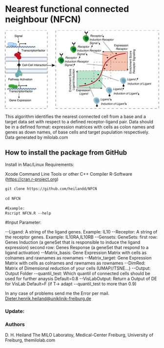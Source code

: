 # Nearest functional connected neighbour (NFCN)
![Image](https://github.com/heilandd/NFCN/blob/master/Img.png)




This algorithm identifies the nearest connected cell from a base and a target data set with respect to a defined receptor-ligand pair. 
Data should be in a defined format: expression matrices with cells as colon names and genes as down names, of base cells and target pupulation respectively.  
Data generated by milolab.com



## How to install the package from GitHub

Install in Mac/Linux
Requirements: 

Xcode Command Line Tools or other C++ Compiler
R-Software (https://cran.r-project.org)

```
git clone https://github.com/heilandd/NFCN

cd NFCN

#Example:
Rscript NFCN.R --help

```

#Input Parameter: 

--Ligand: A string of the ligand genes. Example: IL10
--Receptor: A string of the receptor genes. Example: IL10RA,IL10RB
--Gensets: GeneSets: 
            first row: Genes Induction (a geneSet that is responsible to induce the ligand expression)
            second row: Genes Response (a geneSet that respond to a ligand activation)
 --Matrix_basis: Gene Expression Matrix with cells as colnames and rawnames as rownames
 --Matrix_target: Gene Expression Matrix with cells as colnames and rawnames as rownames
 --DimRed: Matrix of Dimensional reduction of your cells (UMAP//TSNE...)
 --Output: Output Folder
 --quantil_test: Which quantil of connected cells should be used for further anaysis Default=0.8
 --VisLabOutput: Return a Output of DE for VisLab Default=F (if T->  adapt --quantil_test to more than 0.9)


In any case of problems send me the Error per mail.
Dieter.henrik.heiland@uniklinik-freiburg.de


### Update:




### Authors

D. H. Heiland  The MILO Laboratoy, Medical-Center Freiburg, University of Freiburg, themilolab.com
